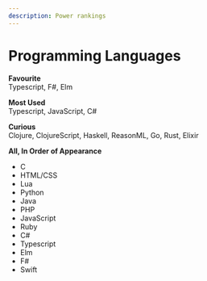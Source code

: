 ```yaml
---
description: Power rankings
---
```


# Programming Languages

**Favourite**  
Typescript, F\#, Elm

  
**Most Used**  
Typescript, JavaScript, C\#

  
**Curious**  
Clojure, ClojureScript, Haskell, ReasonML, Go, Rust, Elixir

  
**All, In Order of Appearance**

* C
* HTML/CSS
* Lua
* Python
* Java
* PHP
* JavaScript
* Ruby
* C\#
* Typescript
* Elm
* F\#
* Swift

